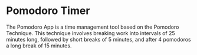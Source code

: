 # Pomodoro Timer

The Pomodoro App is a time management tool based on the Pomodoro Technique. This technique involves breaking work into intervals of 25 minutes long, followed by short breaks of 5 minutes, and after 4 pomodoros a long break of 15 minutes.
